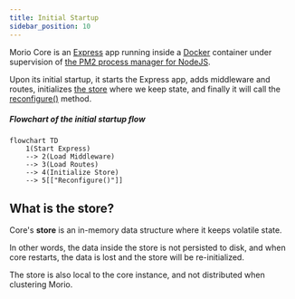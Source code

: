```yaml
---
title: Initial Startup
sidebar_position: 10
---
```


Morio Core is an [Express](https://expressjs.com/) app running inside 
a [Docker](https://www.docker.com/) container under supervision 
of [the PM2 process manager for NodeJS](https://pm2.keymetrics.io/).

Upon its initial startup, it starts the Express app, adds middleware and routes,
initializes [the store](#what-is-the-store) where we keep state, and finally it will call the
[reconfigure()](/docs/guides/core/reconfigure) method.

##### Flowchart of the initial startup flow

```mermaid
flowchart TD
    1(Start Express)
    --> 2(Load Middleware)
    --> 3(Load Routes)
    --> 4(Initialize Store)
    --> 5[["Reconfigure()"]]

```

## What is the store?

Core's __store__ is an in-memory data structure where it keeps volatile state.

In other words, the data inside the store is not persisted to disk, and when
core restarts, the data is lost and the store will be re-initialized.

The store is also local to the core instance, and not distributed when
clustering Morio.
